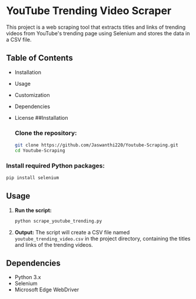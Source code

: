 # YouTube Trending Video Scraper
This project is a web scraping tool that extracts titles and links of trending videos from YouTube's trending page using Selenium and stores the data in a CSV file.
## Table of Contents
- Installation
- Usage
- Customization
- Dependencies
- License
##Installation
    ### Clone the repository:

    ```bash
    git clone https://github.com/Jaswanthi220/Youtube-Scraping.git
    cd Youtube-Scraping
    ```
### Install required Python packages:
```bash
pip install selenium
```
## Usage
1. **Run the script:**

    ```bash
    python scrape_youtube_trending.py
    ```
2. **Output:**
    The script will create a CSV file named `youtube_trending_video.csv` in the project directory, containing the titles and links of the trending videos.
## Dependencies
- Python 3.x
- Selenium
- Microsoft Edge WebDriver
